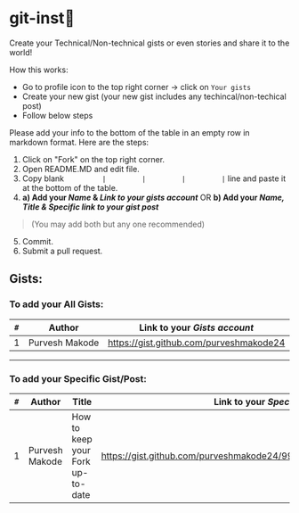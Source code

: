 # git-inst:bookmark_tabs:

Create your Technical/Non-technical gists or even stories and share it to the world!

How this works:
- Go to profile icon to the top right corner -> click on `Your gists` 
- Create your new gist (your new gist includes any techincal/non-techical post)
- Follow below steps 

Please add your info to the bottom of the table in an empty row in markdown format. Here are the steps:
1. Click on "Fork" on the top right corner. 
2. Open README.MD and edit file.
3. Copy blank `         |         |         |         |` line and paste it at the bottom of the table. 
4. **a) Add your _Name_ & _Link to your *gists* account_** OR 
   **b) Add your  _Name, Title & Specific link to your gist post_**
> (You may add both but any one recommended)
5. Commit.
6. Submit a pull request. 


## Gists:

### To add your **All Gists**:         


`#`   | Author              | Link to your _Gists account_            |
---   | ---                 | ---                                     |
1     | Purvesh Makode      | https://gist.github.com/purveshmakode24 |

---
              
### To add your **Specific Gist/Post**:              
              
`#`   | Author             | Title                                                | Link to your _Specific Gist Post_           |
---   | ---                | ---                                                  | ---                                         |
1     | Purvesh Makode     |     How to keep your Fork up-to-date                 | https://gist.github.com/purveshmakode24/99f052732ec13e70806f09b80d259ec9 |   
